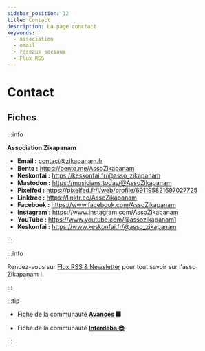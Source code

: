 ```yaml
---
sidebar_position: 12
title: Contact 
description: La page conctact
keywords:
  - association
  - email
  - réseaux sociaux
  - Flux RSS
---
```


# Contact

## Fiches

:::info

**Association Zikapanam**

- **Email :** contact@zikapanam.fr
- **Bento :** https://bento.me/AssoZikapanam
- **Keskonfai :** https://keskonfai.fr/@asso_zikapanam
- **Mastodon :** https://musicians.today/@AssoZikapanam
- **Pixelfed :** https://pixelfed.fr/i/web/profile/691195821697027725
- **Linktree :** https://linktr.ee/AssoZikapanam
- **Facebook :** https://www.facebook.com/AssoZikapanam
- **Instagram :** https://www.instagram.com/AssoZikapanam
- **YouTube :** https://www.youtube.com/@assozikapanam1
- **Keskonfai :** https://www.keskonfai.fr/@asso_zikapanam

:::


:::info

Rendez-vous sur [Flux RSS & Newsletter](/docs/contacts/flux-rss) pour tout savoir sur l'asso Zikapanam !

:::

:::tip

- Fiche de la communauté **[Avancés 🎆](/docs/fonctionnement/intro#communaut%C3%A9-des-avanc%C3%A9s-)**

- Fiche de la communauté **[Interdebs 😎](/docs/fonctionnement/intro#communaut%C3%A9-des-interdebs-)**

:::
